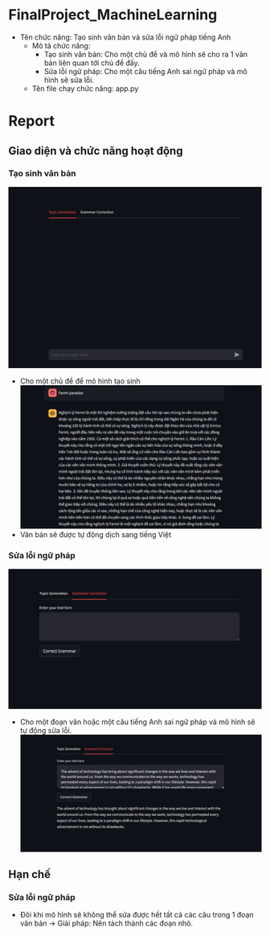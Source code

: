 # FinalProject_MachineLearning

- Tên chức năng: Tạo sinh văn bản và sửa lỗi ngữ pháp tiếng Anh
    - Mô tả chức năng: 
	    + Tạo sinh văn bản: Cho một chủ đề và mô hình sẽ cho ra 1 văn bản liên quan tới chủ đề đấy.
	    + Sửa lỗi ngữ pháp: Cho một câu tiếng Anh sai ngữ pháp và mô hình sẽ sửa lỗi.
    - Tên file chạy chức năng: app.py


# Report

## Giao diện và chức năng hoạt động

### Tạo sinh văn bản
![](./img/topic.png)

- Cho một chủ đề để mô hình tạo sinh
![](./img/Fermi.png)
- Văn bản sẽ được tự động dịch sang tiếng Việt


### Sửa lỗi ngữ pháp
![](./img/grammar.png)

- Cho một đoạn văn hoặc một câu tiếng Anh sai ngữ pháp và mô hình sẽ tự động sửa lỗi.
![](./img/correction.png)

## Hạn chế
### Sửa lỗi ngữ pháp
- Đôi khi mô hình sẽ không thể sửa được hết tất cả các câu trong 1 đoạn văn bản -> Giải pháp: Nên tách thành các đoạn nhỏ.